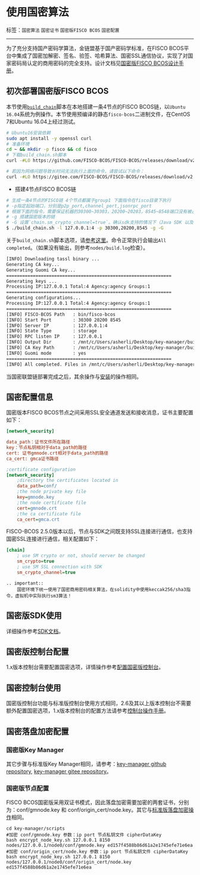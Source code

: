 # 使用国密算法

标签：``国密算法`` ``国密证书`` ``国密版FISCO BCOS`` ``国密配置``

----

为了充分支持国产密码学算法，金链盟基于国产密码学标准，在FISCO BCOS平台中集成了国密加解密、签名、验签、哈希算法、国密SSL通信协议，实现了对国家密码局认定的商用密码的完全支持。设计文档见[国密版FISCO BCOS设计手册](../design/features/guomi.md)。

## 初次部署国密版FISCO BCOS

本节使用[`build_chain`](../manual/build_chain.md)脚本在本地搭建一条4节点的FISCO BCOS链，以`Ubuntu 16.04`系统为例操作。本节使用预编译的静态`fisco-bcos`二进制文件，在CentOS 7和Ubuntu 16.04上经过测试。

```bash
# Ubuntu16安装依赖
sudo apt install -y openssl curl
# 准备环境
cd ~ && mkdir -p fisco && cd fisco
# 下载build_chain.sh脚本
curl -#LO https://github.com/FISCO-BCOS/FISCO-BCOS/releases/download/v2.9.0/build_chain.sh && chmod u+x build_chain.sh

# 若因为网络问题导致长时间无法执行上面的命令，请尝试以下命令：
curl -#LO https://gitee.com/FISCO-BCOS/FISCO-BCOS/releases/download/v2.9.0/build_chain.sh && chmod u+x build_chain.sh
```

- 搭建4节点FISCO BCOS链

```bash
# 生成一条4节点的FISCO链 4个节点都属于group1 下面指令在fisco目录下执行
# -p指定起始端口，分别是p2p_port,channel_port,jsonrpc_port
# 根据下面的指令，需要保证机器的30300~30303，20200~20203，8545~8548端口没有被占用
# -g 搭建国密版本的链
# -G 设置`chain.sm_crypto_channel=true`。确认sdk支持的情况下（Java SDK 以及 Web3sdk v2.5.0+），可以指定-G参数，连接也使用国密SSL
$ ./build_chain.sh -l 127.0.0.1:4 -p 30300,20200,8545 -g -G
```

关于`build_chain.sh`脚本选项，请[参考这里](../manual/build_chain.md)。命令正常执行会输出`All completed`。（如果没有输出，则参考`nodes/build.log`检查）。

```bash
[INFO] Downloading tassl binary ...
Generating CA key...
Generating Guomi CA key...
==============================================================
Generating keys ...
Processing IP:127.0.0.1 Total:4 Agency:agency Groups:1
==============================================================
Generating configurations...
Processing IP:127.0.0.1 Total:4 Agency:agency Groups:1
==============================================================
[INFO] FISCO-BCOS Path   : bin/fisco-bcos
[INFO] Start Port        : 30300 20200 8545
[INFO] Server IP         : 127.0.0.1:4
[INFO] State Type        : storage
[INFO] RPC listen IP     : 127.0.0.1
[INFO] Output Dir        : /mnt/c/Users/asherli/Desktop/key-manager/build/nodes
[INFO] CA Key Path       : /mnt/c/Users/asherli/Desktop/key-manager/build/nodes/gmcert/ca.key
[INFO] Guomi mode        : yes
==============================================================
[INFO] All completed. Files in /mnt/c/Users/asherli/Desktop/key-manager/build/nodes
```

当国密联盟链部署完成之后，其余操作与[安装](../installation.md)的操作相同。

## 国密配置信息

国密版本FISCO BCOS节点之间采用SSL安全通道发送和接收消息，证书主要配置如下：

```ini
[network_security]

data_path：证书文件所在路径
key：节点私钥相对于data_path的路径
cert: 证书gmnode.crt相对于data_path的路径
ca_cert: gmca证书路径

;certificate configuration
[network_security]
    ;directory the certificates located in
    data_path=conf/
    ;the node private key file
    key=gmnode.key
    ;the node certificate file
    cert=gmnode.crt
    ;the ca certificate file
    ca_cert=gmca.crt
```

FISCO-BCOS 2.5.0版本以后，节点与SDK之间既支持SSL连接进行通信，也支持国密SSL连接进行通信，相关配置如下：

```ini
[chain]
    ; use SM crypto or not, should nerver be changed
    sm_crypto=true
    ; use SM SSL connection with SDK
    sm_crypto_channel=true
```


```eval_rst
.. important::
    国密环境下统一使用了国密商用密码相关算法，在solidity中使用keccak256/sha3指令，虚拟机中实际执行sm3算法！
```

## 国密版SDK使用

详细操作参考[SDK文档](../sdk/java_sdk.html#id10)。

## 国密版控制台配置

1.x版本控制台需要配置国密选项，详情操作参考[配置国密版控制台](../console/console.html#id11)。

## 国密控制台使用

国密版控制台功能与标准版控制台使用方式相同，2.6及其以上版本控制台不需要额外配置国密选项，1.x版本控制台的配置方法请参考[控制台操作手册](../console/console.html#id11)。

## 国密落盘加密配置

### 国密版Key Manager

其它步骤与标准版Key Manager相同，请参考：[key-manager github repository](https://github.com/FISCO-BCOS/key-manager), [key-manager gitee repository](https://gitee.com/FISCO-BCOS/key-manager)。

### 国密版节点配置

FISCO BCOS国密版采用双证书模式，因此落盘加密需要加密的两套证书，分别为：conf/gmnode.key 和 conf/origin_cert/node.key。其它与[标准版落盘加密操作](./storage_security.md)相同。

``` shell
cd key-manager/scripts
#加密 conf/gmnode.key 参数：ip port 节点私钥文件 cipherDataKey
bash encrypt_node_key.sh 127.0.0.1 8150 nodes/127.0.0.1/node0/conf/gmnode.key ed157f4588b86d61a2e1745efe71e6ea
#加密 conf/origin_cert/node.key 参数：ip port 节点私钥文件 cipherDataKey
bash encrypt_node_key.sh 127.0.0.1 8150 nodes/127.0.0.1/node0/conf/origin_cert/node.key ed157f4588b86d61a2e1745efe71e6ea
```

